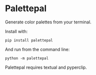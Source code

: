 # Palettepal

Generate color palettes from your terminal.

Install with:

```
pip install palettepal
```

And run from the command line:

```
python -m palettepal
```

Palettepal requires textual and pyperclip.


